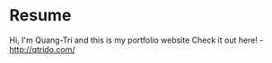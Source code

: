 # Resume
Hi, I'm Quang-Tri and this is my portfolio website
Check it out here! - http://qtrido.com/
